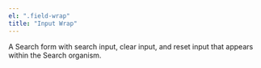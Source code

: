 ```yaml
---
el: ".field-wrap"
title: "Input Wrap"
---
```

A Search form with search input, clear input, and reset input that appears within the Search organism.
